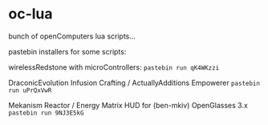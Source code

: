 # oc-lua
bunch of openComputers lua scripts...

pastebin installers for some scripts:

wirelessRedstone with microControllers:
`pastebin run qK4WKzzi`

DraconicEvolution Infusion Crafting / ActuallyAdditions Empowerer
`pastebin run uPrQxVwR`

Mekanism Reactor / Energy Matrix HUD for (ben-mkiv) OpenGlasses 3.x
`pastebin run 9NJ3E5kG`
